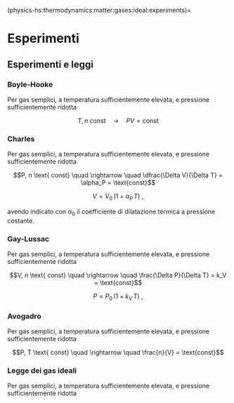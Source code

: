 (physics-hs:thermodynamics:matter:gases:ideal:experiments)=
# Esperimenti

## Esperimenti e leggi

### Boyle-Hooke
Per gas semplici, a temperatura sufficientemente elevata, e pressione sufficientemente ridotta

$$T, n \text{ const} \quad \rightarrow \quad P V = \text{const}$$

### Charles
Per gas semplici, a temperatura sufficientemente elevata, e pressione sufficientemente ridotta

$$P, n \text{ const} \quad \rightarrow \quad \dfrac{\Delta V}{\Delta T} = \alpha_P = \text{const}$$

$$V = V_0 \, ( 1 + \alpha_P \, T ) \ ,$$

avendo indicato con $\alpha_0$ il coefficiente di dilatazione termica a pressione costante.

### Gay-Lussac
Per gas semplici, a temperatura sufficientemente elevata, e pressione sufficientemente ridotta

$$V, n \text{ const} \quad \rightarrow \quad \frac{\Delta P}{\Delta T} = k_V = \text{const}$$

$$P = P_0 \, ( 1 + k_V \, T ) \ ,$$

### Avogadro
Per gas semplici, a temperatura sufficientemente elevata, e pressione sufficientemente ridotta

$$P, T \text{ const} \quad \rightarrow \quad \frac{n}{V} = \text{const}$$

### Legge dei gas ideali
Per gas semplici, a temperatura sufficientemente elevata, e pressione sufficientemente ridotta
